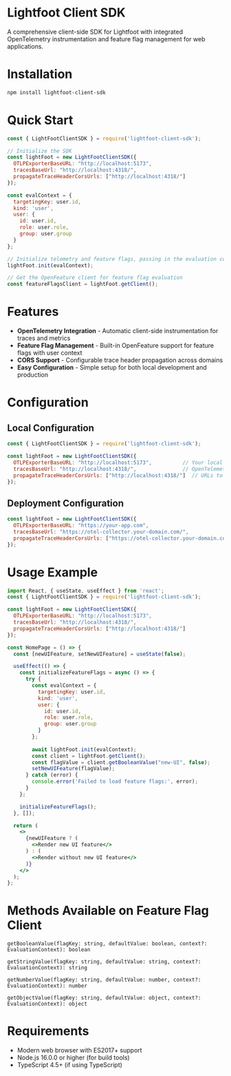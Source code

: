 # Lightfoot Client SDK
A comprehensive client-side SDK for Lightfoot with integrated OpenTelemetry instrumentation and feature flag management for web applications.

# Installation
```bash
npm install lightfoot-client-sdk
```

# Quick Start
```javascript
const { LightFootClientSDK } = require('lightfoot-client-sdk');

// Initialize the SDK
const lightFoot = new LightFootClientSDK({
  OTLPExporterBaseURL: "http://localhost:5173",
  tracesBaseUrl: "http://localhost:4318/",
  propagateTraceHeaderCorsUrls: ["http://localhost:4318/"]
});

const evalContext = {
  targetingKey: user.id,
  kind: 'user',
  user: {
    id: user.id,
    role: user.role,
    group: user.group
  }
};

// Initialize telemetry and feature flags, passing in the evaluation context
lightFoot.init(evalContext);

// Get the OpenFeature client for feature flag evaluation
const featureFlagsClient = lightFoot.getClient();
```

# Features
- **OpenTelemetry Integration** - Automatic client-side instrumentation for traces and metrics
- **Feature Flag Management** - Built-in OpenFeature support for feature flags with user context
- **CORS Support** - Configurable trace header propagation across domains
- **Easy Configuration** - Simple setup for both local development and production

# Configuration
## Local Configuration 
```javascript
const { LightFootClientSDK } = require('lightfoot-client-sdk');

const lightFoot = new LightFootClientSDK({
  OTLPExporterBaseURL: "http://localhost:5173",          // Your local development server
  tracesBaseUrl: "http://localhost:4318/",               // OpenTelemetry collector endpoint
  propagateTraceHeaderCorsUrls: ["http://localhost:4318/"]  // URLs to propagate trace headers to
});
```

## Deployment Configuration
```javascript
const lightFoot = new LightFootClientSDK({
  OTLPExporterBaseURL: "https://your-app.com",
  tracesBaseUrl: "https://otel-collector.your-domain.com/",
  propagateTraceHeaderCorsUrls: ["https://otel-collector.your-domain.com"]
});
```

# Usage Example
```jsx
import React, { useState, useEffect } from 'react';
const { LightFootClientSDK } = require('lightfoot-client-sdk');

const lightFoot = new LightFootClientSDK({
  OTLPExporterBaseURL: "http://localhost:5173",
  tracesBaseUrl: "http://localhost:4318/",
  propagateTraceHeaderCorsUrls: ["http://localhost:4318/"]
});

const HomePage = () => {
  const [newUIFeature, setNewUIFeature] = useState(false);

  useEffect(() => {
    const initializeFeatureFlags = async () => {
      try {
        const evalContext = {
          targetingKey: user.id,
          kind: 'user',
          user: {
            id: user.id,
            role: user.role,
            group: user.group
          }
        };
        
        await lightFoot.init(evalContext);
        const client = lightFoot.getClient();
        const flagValue = client.getBooleanValue("new-UI", false);
        setNewUIFeature(flagValue);
      } catch (error) {
        console.error('Failed to load feature flags:', error);
      }
    };

    initializeFeatureFlags();
  }, []);

  return (
    <>
      {newUIFeature ? (
        <>Render new UI feature</>
      ) : (
        <>Render without new UI feature</>
      )}
    </>
  );
};
```

# Methods Available on Feature Flag Client
`getBooleanValue(flagKey: string, defaultValue: boolean, context?: EvaluationContext): boolean`

`getStringValue(flagKey: string, defaultValue: string, context?: EvaluationContext): string`

`getNumberValue(flagKey: string, defaultValue: number, context?: EvaluationContext): number`

`getObjectValue(flagKey: string, defaultValue: object, context?: EvaluationContext): object`

# Requirements
- Modern web browser with ES2017+ support
- Node.js 16.0.0 or higher (for build tools)
- TypeScript 4.5+ (if using TypeScript)